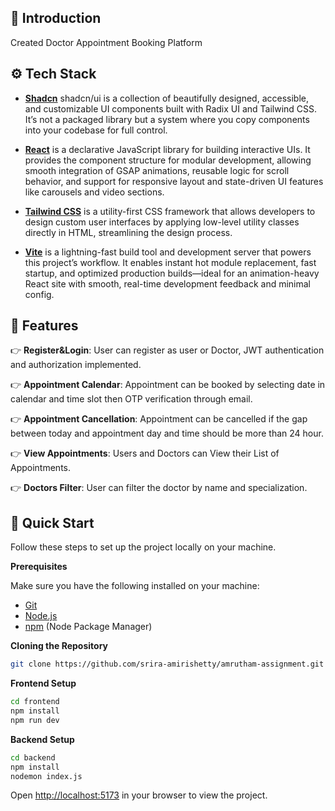 <div align="left">

## <a name="introduction">🤖 Introduction</a>

Created Doctor Appointment Booking Platform

## <a name="tech-stack">⚙️ Tech Stack</a>

- **[Shadcn](https://ui.shadcn.com/)** shadcn/ui is a collection of beautifully designed, accessible, and customizable UI components built with Radix UI and Tailwind CSS. It’s not a packaged library but a system where you copy components into your codebase for full control.

- **[React](https://react.dev/)** is a declarative JavaScript library for building interactive UIs. It provides the component structure for modular development, allowing smooth integration of GSAP animations, reusable logic for scroll behavior, and support for responsive layout and state-driven UI features like carousels and video sections.

- **[Tailwind CSS](https://tailwindcss.com/)** is a utility-first CSS framework that allows developers to design custom user interfaces by applying low-level utility classes directly in HTML, streamlining the design process.

- **[Vite](https://vitejs.dev/)** is a lightning-fast build tool and development server that powers this project’s workflow. It enables instant hot module replacement, fast startup, and optimized production builds—ideal for an animation-heavy React site with smooth, real-time development feedback and minimal config.


## <a name="features">🔋 Features</a>

👉 **Register&Login**: User can register as user or Doctor, JWT authentication and authorization implemented.

👉 **Appointment Calendar**: Appointment can be booked by selecting date in calendar and time slot then OTP verification through email.

👉 **Appointment Cancellation**: Appointment can be cancelled if the gap between today and appointment day and time should be more than 24 hour.

👉 **View Appointments**: Users and Doctors can View their List of Appointments.

👉 **Doctors Filter**: User can filter the doctor by name and specialization.

## <a name="quick-start">🤸 Quick Start</a>

Follow these steps to set up the project locally on your machine.

**Prerequisites**

Make sure you have the following installed on your machine:

- [Git](https://git-scm.com/)
- [Node.js](https://nodejs.org/en)
- [npm](https://www.npmjs.com/) (Node Package Manager)

**Cloning the Repository**
```bash
git clone https://github.com/srira-amirishetty/amrutham-assignment.git
```

**Frontend Setup**
```bash
cd frontend
npm install
npm run dev
```
**Backend Setup**
```bash
cd backend
npm install
nodemon index.js
```

Open [http://localhost:5173](http://localhost:5173) in your browser to view the project.
